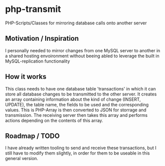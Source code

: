# php-transmit
PHP-Scripts/Classes for mirroring database calls onto another server

## Motivation / Inspiration
I personally needed to mirror changes from one MySQL server to another in a shared hosting envoironment without beeing abled to leverage the built in MySQL-replication functionality

## How it works
This class needs to have one database table 'transactions' in which it can store all database changes to be transmitted to the other server. It creates an array containing information about the kind of change (INSERT, UPDATE), the table name, the fields to be used and the corresponding values. This is PHP-Array is then converted to JSON for storrage and transmission. The receiving server then takes this array and performs actions depending on the contents of this array.

## Roadmap / TODO
I have already written tooling to send and receive these transactions, but I still have to modify them slightly, in order for them to be useable in this general version.

